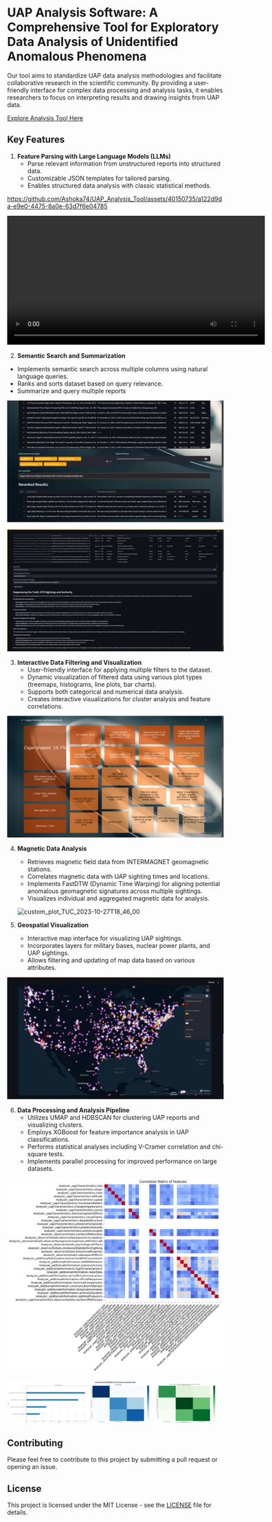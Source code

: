 # UAP Analysis Software: A Comprehensive Tool for Exploratory Data Analysis of Unidentified Anomalous Phenomena

Our tool aims to standardize UAP data analysis methodologies and facilitate collaborative research in the scientific community. By providing a user-friendly interface for complex data processing and analysis tasks, it enables researchers to focus on interpreting results and drawing insights from UAP data.


[Explore Analysis Tool Here](https://huggingface.co/organizations/UFOSINT/share/NtOisEiDJyzNmVuZYXTTkZwpelsWlrqOTs)</h3>


## Key Features

1. **Feature Parsing with Large Language Models (LLMs)**
   - Parse relevant information from unstructured reports into structured data.
   - Customizable JSON templates for tailored parsing.
   - Enables structured data analysis with classic statistical methods.
  
https://github.com/Ashoka74/UAP_Analysis_Tool/assets/40150735/a122d9da-e9e0-4475-8a0e-63d7f6e04785

<video width="600" controls>
  <source src="https://youtu.be/AaNEORiyyA8?si=w-4TFW-vvccnH7uD" type="video/mp4">
  Your browser does not support the video tag.
</video>

2. **Semantic Search and Summarization**
- Implements semantic search across multiple columns using natural language queries.
- Ranks and sorts dataset based on query relevance.
- Summarize and query multiple reports

![SemSearch](IMG-20240718-WA0001.jpg?raw=true "Semantic Search")

![Parsing, Filtering and Querying](UFO_APP_SCREENSHOT.png?raw=true "Parsing, Filtering and Querying")


3. **Interactive Data Filtering and Visualization**
   - User-friendly interface for applying multiple filters to the dataset.
   - Dynamic visualization of filtered data using various plot types (treemaps, histograms, line plots, bar charts).
   - Supports both categorical and numerical data analysis.
   - Creates interactive visualizations for cluster analysis and feature correlations.
  
![Dynamic Visualizations](IMG-20240718-WA0003.jpg?raw=true "Dynamic Visualizations")
</br>

4. **Magnetic Data Analysis**
   - Retrieves magnetic field data from INTERMAGNET geomagnetic stations.
   - Correlates magnetic data with UAP sighting times and locations.
   - Implements FastDTW (Dynamic Time Warping) for aligning potential anomalous geomagnetic signatures across multiple sightings.
   - Visualizes individual and aggregated magnetic data for analysis.
  
   ![custom_plot_TUC_2023-10-27T18_46_00](https://github.com/user-attachments/assets/eb13939e-a186-4ac8-895e-82e528be534b)


5. **Geospatial Visualization**
   - Interactive map interface for visualizing UAP sightings.
   - Incorporates layers for military bases, nuclear power plants, and UAP sightings.
   - Allows filtering and updating of map data based on various attributes.
    
![Dynamic Map](IMG-20240718-WA0000.jpg?raw=true "Dynamic Map")


6. **Data Processing and Analysis Pipeline**
   - Utilizes UMAP and HDBSCAN for clustering UAP reports and visualizing clusters.
   - Employs XGBoost for feature importance analysis in UAP classifications.
   - Performs statistical analyses including V-Cramer correlation and chi-square tests.
   - Implements parallel processing for improved performance on large datasets.
  
![Variable Correlations](corr_grouped_features.png?raw=true "Correlation of Variables")</br>

![Analysis of Variable importances](Analyzer_additionalInformation.interactionWithEnvironment_0.75_prediction_XGB.jpeg?raw=true "Variable weights for decision-tree classification")


  


## Contributing

Please feel free to contribute to this project by submitting a pull request or opening an issue.

## License

This project is licensed under the MIT License - see the [LICENSE](LICENSE) file for details.
